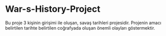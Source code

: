# War-s-History-Project

Bu proje 3 kişinin girişimi ile oluşan, savaş tarihleri projesidir. Projenin amacı belirtilen tarihte belirtilen coğrafyada oluşan önemli olayları göstermektir.

